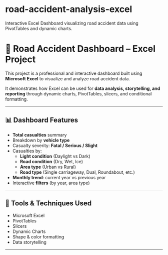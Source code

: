 # road-accident-analysis-excel
Interactive Excel Dashboard visualizing road accident data using PivotTables and dynamic charts.


# 🚦 Road Accident Dashboard – Excel Project

This project is a professional and interactive dashboard built using **Microsoft Excel** to visualize and analyze road accident data.

It demonstrates how Excel can be used for **data analysis, storytelling, and reporting** through dynamic charts, PivotTables, slicers, and conditional formatting.

---

## 📊 Dashboard Features

- **Total casualties** summary
- Breakdown by **vehicle type**
- Casualty severity: **Fatal / Serious / Slight**
- Casualties by:
  - **Light condition** (Daylight vs Dark)
  - **Road condition** (Dry, Wet, Ice)
  - **Area type** (Urban vs Rural)
  - **Road type** (Single carriageway, Dual, Roundabout, etc.)
- **Monthly trend**: current year vs previous year
- Interactive **filters** (by year, area type)

---

## 🧰 Tools & Techniques Used

- Microsoft Excel
- PivotTables
- Slicers
- Dynamic Charts
- Shape & color formatting
- Data storytelling

---
